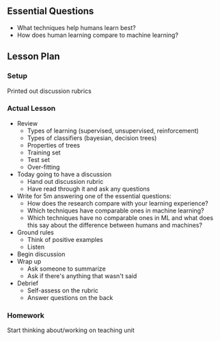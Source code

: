## Essential Questions

- What techniques help humans learn best?
- How does human learning compare to machine learning?

## Lesson Plan

### Setup

Printed out discussion rubrics

### Actual Lesson

- Review
    - Types of learning (supervised, unsupervised, reinforcement)
    - Types of classifiers (bayesian, decision trees)
    - Properties of trees
    - Training set
    - Test set
    - Over-fitting
- Today going to have a discussion
    - Hand out discussion rubric
    - Have read through it and ask any questions
- Write for 5m answering one of the essential questions:
    - How does the research compare with your learning experience?
    - Which techniques have comparable ones in machine learning?
    - Which techniques have no comparable ones in ML and what does this say
       about the difference between humans and machines?
- Ground rules
    - Think of positive examples
    - Listen
- Begin discussion
- Wrap up
    - Ask someone to summarize
    - Ask if there's anything that wasn't said
- Debrief
    - Self-assess on the rubric
    - Answer questions on the back

### Homework

Start thinking about/working on teaching unit
